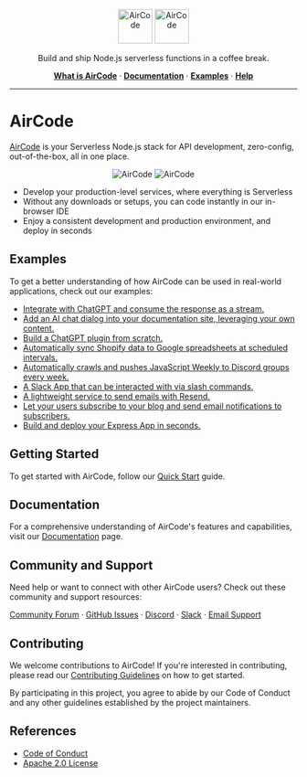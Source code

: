 <p align="center">
  <img src="https://user-images.githubusercontent.com/1651946/226529633-6a40a134-c783-42d0-8626-ba8a6e51f96e.png#gh-light-mode-only" height="60" style="max-width: 100%" alt="AirCode" />
  <img src="https://user-images.githubusercontent.com/1651946/226529630-9c331df6-b8c2-4429-be02-2a198bfe5ed3.png#gh-dark-mode-only" height="60" style="max-width: 100%" alt="AirCode" />
</p>

<p align="center">Build and ship Node.js serverless functions in a coffee break.</p>

<p align="center">
  <a href="https://aircode.io"><strong>What is AirCode</strong></a> ·
  <a href="https://docs.aircode.io"><strong>Documentation</strong></a> ·
  <a href="./examples/"><strong>Examples</strong></a> ·
  <a href="https://docs.aircode.io/help"><strong>Help</strong></a>
</p>

---

# AirCode

[AirCode](https://aircode.io) is your Serverless Node.js stack for API development, zero-config, out-of-the-box, all in one place.

<p align="center">
  <img src="https://user-images.githubusercontent.com/558368/226536572-894eae82-d0fb-4cef-8767-dd25d6142b47.png#gh-light-mode-only" style="max-width: 100%" alt="AirCode" />
  <img src="https://user-images.githubusercontent.com/558368/226536599-e2537311-a773-45eb-bbf3-850cb21ecc98.png#gh-dark-mode-only" style="max-width: 100%" alt="AirCode" />
</p>

- Develop your production-level services, where everything is Serverless
- Without any downloads or setups, you can code instantly in our in-browser IDE
- Enjoy a consistent development and production environment, and deploy in seconds

## Examples

To get a better understanding of how AirCode can be used in real-world applications, check out our examples:

- [Integrate with ChatGPT and consume the response as a stream.](https://github.com/AirCodeLabs/aircode/tree/main/examples/chatgpt-stream)
- [Add an AI chat dialog into your documentation site, leveraging your own content.](https://github.com/AirCodeLabs/documate)
- [Build a ChatGPT plugin from scratch.](https://github.com/AirCodeLabs/aircode/tree/main/examples/chatgpt-plugin)
- [Automatically sync Shopify data to Google spreadsheets at scheduled intervals.](https://github.com/AirCodeLabs/aircode/tree/main/examples/shopify-to-google-spreadsheets)
- [Automatically crawls and pushes JavaScript Weekly to Discord groups every week.](https://github.com/AirCodeLabs/aircode/tree/main/examples/discord-javascript-weekly)
- [A Slack App that can be interacted with via slash commands.](https://github.com/AirCodeLabs/aircode/tree/main/examples/simple-command-line-slack-bot)
- [A lightweight service to send emails with Resend.](https://github.com/AirCodeLabs/aircode/tree/main/examples/resend)
- [Let your users subscribe to your blog and send email notifications to subscribers.](https://github.com/AirCodeLabs/aircode/tree/main/examples/blog-subscription-and-pushing)
- [Build and deploy your Express App in seconds.](https://github.com/AirCodeLabs/aircode/tree/main/examples/express-markdown)

## Getting Started

To get started with AirCode, follow our [Quick Start](https://docs.aircode.io/getting-started/) guide.

## Documentation

For a comprehensive understanding of AirCode's features and capabilities, visit our [Documentation](https://docs.aircode.io) page.

## Community and Support

Need help or want to connect with other AirCode users? Check out these community and support resources:

[Community Forum](https://github.com/AirCodeLabs/aircode/discussions) · 
[GitHub Issues](https://github.com/aircodelabs/aircode/issues) · 
[Discord](https://discord.com/invite/XrMVdYdEuY) · 
[Slack](https://join.slack.com/t/aircodecommunity/shared_invite/zt-1zve3siau-c6Y7DvLRJ3RtZVnaXJWX3A) · 
[Email Support](https://docs.aircode.io/help)

## Contributing

We welcome contributions to AirCode! If you're interested in contributing, please read our [Contributing Guidelines](CONTRIBUTING.md) on how to get started.

By participating in this project, you agree to abide by our Code of Conduct and any other guidelines established by the project maintainers.

## References

- [Code of Conduct](./CODE_OF_CONDUCT.md)
- [Apache 2.0 License](./LICENSE)
